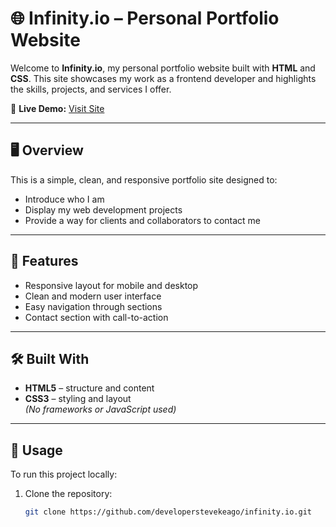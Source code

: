 # 🌐 Infinity.io – Personal Portfolio Website

Welcome to **Infinity.io**, my personal portfolio website built with **HTML** and **CSS**. This site showcases my work as a frontend developer and highlights the skills, projects, and services I offer.

🔗 **Live Demo:** [Visit Site](https://developerstevekeago.github.io/infinity.io/)

---

## 🖥️ Overview

This is a simple, clean, and responsive portfolio site designed to:

- Introduce who I am
- Display my web development projects
- Provide a way for clients and collaborators to contact me

---

## 🚀 Features

- Responsive layout for mobile and desktop
- Clean and modern user interface
- Easy navigation through sections
- Contact section with call-to-action

---

## 🛠️ Built With

- **HTML5** – structure and content  
- **CSS3** – styling and layout  
*(No frameworks or JavaScript used)*

---

## 📂 Usage

To run this project locally:

1. Clone the repository:
   ```bash
   git clone https://github.com/developerstevekeago/infinity.io.git
